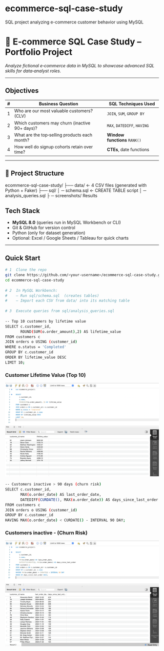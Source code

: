 # ecommerce-sql-case-study
SQL project analyzing e-commerce customer behavior using MySQL
# 🛒 E‑commerce SQL Case Study – Portfolio Project

*Analyze fictional e‑commerce data in MySQL to showcase advanced SQL skills for data‑analyst roles.*

---

##  Objectives

| # | Business Question | SQL Techniques Used |
|---|-------------------|---------------------|
| 1 | Who are our most valuable customers? (CLV) | `JOIN`, `SUM`, `GROUP BY` |
| 2 | Which customers may churn (inactive 90+ days)? | `MAX`, `DATEDIFF`, `HAVING` |
| 3 | What are the top‑selling products each month? | **Window functions** `RANK()` |
| 4 | How well do signup cohorts retain over time? | **CTEs**, date functions |

---

## 📂 Project Structure
ecommerce-sql-case-study/ ├── data/ ← 4 CSV files (generated with Python + Faker) ├── sql/ │  ─ schema.sql ← CREATE TABLE script │ ─ analysis_queries.sql ├ ─ screenshots/  Results


##  Tech Stack

- **MySQL 8.0** (queries run in MySQL Workbench or CLI)
- Git & GitHub for version control
- Python (only for dataset generation)
- Optional: Excel / Google Sheets / Tableau for quick charts

---

##  Quick Start

```bash
# 1  Clone the repo
git clone https://github.com/<your-username>/ecommerce-sql-case-study.git
cd ecommerce-sql-case-study

# 2  In MySQL Workbench:
#    – Run sql/schema.sql  (creates tables)
#    – Import each CSV from data/ into its matching table

# 3  Execute queries from sql/analysis_queries.sql

-- Top 10 customers by lifetime value
SELECT c.customer_id,
       ROUND(SUM(o.order_amount),2) AS lifetime_value
FROM customers c
JOIN orders o USING (customer_id)
WHERE o.status = 'Completed'
GROUP BY c.customer_id
ORDER BY lifetime_value DESC
LIMIT 10;
```

### Customer Lifetime Value (Top 10)

![CLV Result](screenshots/CLV_result.png)

```bash
-- Customers inactive > 90 days (churn risk)
SELECT c.customer_id,
       MAX(o.order_date) AS last_order_date,
       DATEDIFF(CURDATE(), MAX(o.order_date)) AS days_since_last_order
FROM customers c
JOIN orders o USING (customer_id)
GROUP BY c.customer_id
HAVING MAX(o.order_date) < CURDATE() - INTERVAL 90 DAY;
```
### Customers inactive - (Churn Risk)
![Churn Risk Result](screenshotsss/Churn_risk.png)


